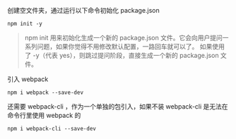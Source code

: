 创建空文件夹，通过运行以下命令初始化 package.json

`npm init -y`

> npm init 用来初始化生成一个新的 package.json 文件。它会向用户提问一系列问题，如果你觉得不用修改默认配置，一路回车就可以了。 如果使用了 -y（代表 yes），则跳过提问阶段，直接生成一个新的 package.json 文件。

引入 webpack

`npm i webpack --save-dev`

还需要 webpack-cli ，作为一个单独的包引入，如果不装 webpack-cli 是无法在命令行里使用 webpack 的

`npm i webpack-cli --save-dev`
